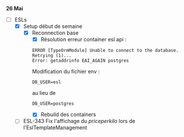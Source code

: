 **26 Mai**
- [ ] ESLs
    - [x] Setup début de semaine
        - [x] Reconnection base
            - [x] Résolution erreur container esl api : 
            ```
            ERROR [TypeOrmModule] Unable to connect to the database. Retrying (1)...
            Error: getaddrinfo EAI_AGAIN postgres
            ```
            Modification du fichier env : 
            ```
            DB_USER=esl
            ```
            au lieu de 
            ```
            DB_USER=postgres
            ```
            - [x] Rebuild des containers
    - [ ] ESL-343 Fix l'affichage du $price per kilo$ lors de l'EslTemplateManagement